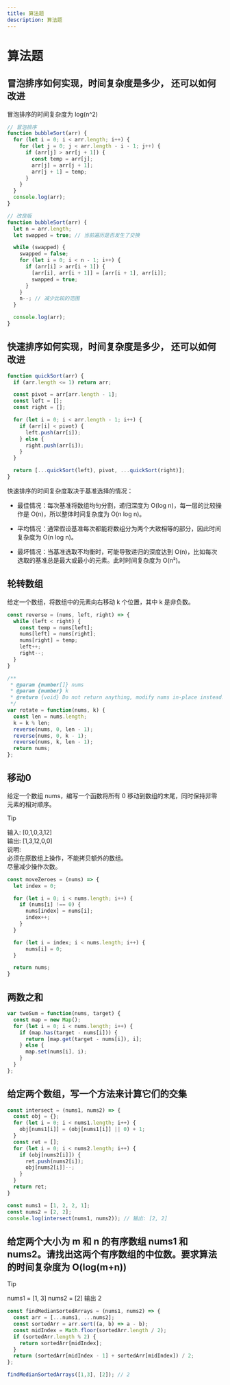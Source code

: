 ```yaml
---
title: 算法题
description: 算法题
---
```


# 算法题

## 冒泡排序如何实现，时间复杂度是多少， 还可以如何改进

冒泡排序的时间复杂度为 log(n^2)

```js
// 冒泡排序
function bubbleSort(arr) {
  for (let i = 0; i < arr.length; i++) {
    for (let j = 0; j < arr.length - i - 1; j++) {
      if (arr[j] > arr[j + 1]) {
        const temp = arr[j];
        arr[j] = arr[j + 1];
        arr[j + 1] = temp;
      }
    }
  }
  console.log(arr);
}

// 改良版
function bubbleSort(arr) {
  let n = arr.length;
  let swapped = true; // 当前遍历是否发生了交换

  while (swapped) {
    swapped = false;
    for (let i = 0; i < n - 1; i++) {
      if (arr[i] > arr[i + 1]) {
        [arr[i], arr[i + 1]] = [arr[i + 1], arr[i]];
        swapped = true;
      }
    }
    n--; // 减少比较的范围
  }

  console.log(arr);
}
```

## 快速排序如何实现，时间复杂度是多少， 还可以如何改进

```js
function quickSort(arr) {
  if (arr.length <= 1) return arr;

  const pivot = arr[arr.length - 1];
  const left = [];
  const right = [];

  for (let i = 0; i < arr.length - 1; i++) {
    if (arr[i] < pivot) {
      left.push(arr[i]);
    } else {
      right.push(arr[i]);
    }
  }

  return [...quickSort(left), pivot, ...quickSort(right)];
}
```

快速排序的时间复杂度取决于基准选择的情况：

* 最佳情况：每次基准将数组均匀分割，递归深度为 O(log n)，每一层的比较操作是 O(n)，所以整体时间复杂度为 O(n log n)。

* 平均情况：通常假设基准每次都能将数组分为两个大致相等的部分，因此时间复杂度为 O(n log n)。

* 最坏情况：当基准选取不均衡时，可能导致递归的深度达到 O(n)，比如每次选取的基准总是最大或最小的元素。此时时间复杂度为 O(n²)。

## 轮转数组

给定一个数组，将数组中的元素向右移动 k 个位置，其中 k 是非负数。

```js
const reverse = (nums, left, right) => {
  while (left < right) {
    const temp = nums[left];
    nums[left] = nums[right];
    nums[right] = temp;
    left++;
    right--;
  }
}

/**
 * @param {number[]} nums
 * @param {number} k
 * @return {void} Do not return anything, modify nums in-place instead.
 */
var rotate = function(nums, k) {
  const len = nums.length;
  k = k % len;
  reverse(nums, 0, len - 1);
  reverse(nums, 0, k - 1);
  reverse(nums, k, len - 1);
  return nums;
};
```

## 移动0

给定一个数组 nums，编写一个函数将所有 0 移动到数组的末尾，同时保持非零元素的相对顺序。

> [!TIP]
>
> 输入: [0,1,0,3,12]<br />
> 输出: [1,3,12,0,0]<br />
> 说明:<br />
> 必须在原数组上操作，不能拷贝额外的数组。<br />
> 尽量减少操作次数。

```js
const moveZeroes = (nums) => {
  let index = 0;

  for (let i = 0; i < nums.length; i++) {
    if (nums[i] !== 0) {
      nums[index] = nums[i];
      index++;
    }
  }

  for (let i = index; i < nums.length; i++) {
      nums[i] = 0;
  }

  return nums;
}
```

## 两数之和

```js
var twoSum = function(nums, target) {
  const map = new Map();
  for (let i = 0; i < nums.length; i++) {
    if (map.has(target - nums[i])) {
      return [map.get(target - nums[i]), i];
    } else {
      map.set(nums[i], i);
    }
  }
};
```

## 给定两个数组，写一个方法来计算它们的交集

```js
const intersect = (nums1, nums2) => {
  const obj = {};
  for (let i = 0; i < nums1.length; i++) {
    obj[nums1[i]] = (obj[nums1[i]] || 0) + 1;
  }
  const ret = [];
  for (let i = 0; i < nums2.length; i++) {
    if (obj[nums2[i]]) {
      ret.push(nums2[i]);
      obj[nums2[i]]--;
    }
  }
  return ret;
}

const nums1 = [1, 2, 2, 1];
const nums2 = [2, 2];
console.log(intersect(nums1, nums2)); // 输出: [2, 2]
```

## 给定两个大小为 m 和 n 的有序数组 nums1 和 nums2。请找出这两个有序数组的中位数。要求算法的时间复杂度为 O(log(m+n))

> [!TIP]
>
> nums1 = [1, 3]
> nums2 = [2]
> 输出 2

```js
const findMedianSortedArrays = (nums1, nums2) => {
  const arr = [...nums1, ...nums2];
  const sortedArr = arr.sort((a, b) => a - b);
  const midIndex = Math.floor(sortedArr.length / 2);
  if (sortedArr.length % 2) {
    return sortedArr[midIndex];
  }
  return (sortedArr[midIndex - 1] + sortedArr[midIndex]) / 2;
};

findMedianSortedArrays([1,3], [2]); // 2
```
